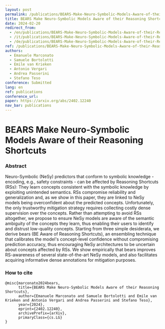```yaml
---
layout: post
permalink: /publications/BEARS-Make-Neuro-Symbolic-Models-Aware-of-their-Reasoning-Shortcuts.html
title: BEARS Make Neuro-Symbolic Models Aware of their Reasoning Shortcuts
date: 2024-02-20
redirect_from:
  - /en/publications/BEARS-Make-Neuro-Symbolic-Models-Aware-of-their-Reasoning-Shortcuts.html
  - /it/publications/BEARS-Make-Neuro-Symbolic-Models-Aware-of-their-Reasoning-Shortcuts.html
  - /de/publications/BEARS-Make-Neuro-Symbolic-Models-Aware-of-their-Reasoning-Shortcuts.html
ref: /publications/BEARS-Make-Neuro-Symbolic-Models-Aware-of-their-Reasoning-Shortcuts.html
authors:
  - Emanuele Marconato
  - Samuele Bortolotti
  - Emile van Krieken
  - Antonio Vergari
  - Andrea Passerini
  - Stefano Teso
conference: Submitted
lang: en
ref: publications
conference_url: 
paper: https://arxiv.org/abs/2402.12240
nav_bar: publications
---
```


# BEARS Make Neuro-Symbolic Models Aware of their Reasoning Shortcuts

### Abstract

Neuro-Symbolic (NeSy) predictors that conform to symbolic knowledge - encoding, e.g., safety constraints - can be affected by Reasoning Shortcuts (RSs): They learn concepts consistent with the symbolic knowledge by exploiting unintended semantics. RSs compromise reliability and generalization and, as we show in this paper, they are linked to NeSy models being overconfident about the predicted concepts. Unfortunately, the only trustworthy mitigation strategy requires collecting costly dense supervision over the concepts. Rather than attempting to avoid RSs altogether, we propose to ensure NeSy models are aware of the semantic ambiguity of the concepts they learn, thus enabling their users to identify and distrust low-quality concepts. Starting from three simple desiderata, we derive bears (BE Aware of Reasoning Shortcuts), an ensembling technique that calibrates the model's concept-level confidence without compromising prediction accuracy, thus encouraging NeSy architectures to be uncertain about concepts affected by RSs. We show empirically that bears improves RS-awareness of several state-of-the-art NeSy models, and also facilitates acquiring informative dense annotations for mitigation purposes. 

### How to cite

```
@misc{marconato2024bears,
      title={BEARS Make Neuro-Symbolic Models Aware of their Reasoning Shortcuts}, 
      author={Emanuele Marconato and Samuele Bortolotti and Emile van Krieken and Antonio Vergari and Andrea Passerini and Stefano Teso},
      year={2024},
      eprint={2402.12240},
      archivePrefix={arXiv},
      primaryClass={cs.LG}
}
```